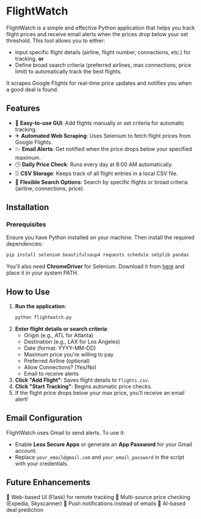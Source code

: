 # FlightWatch

FlightWatch is a simple and effective Python application that helps you track flight prices and receive email alerts when the prices drop below your set threshold. This tool allows you to either:
- Input specific flight details (airline, flight number, connections, etc.) for tracking, **or**
- Define broad search criteria (preferred airlines, max connections, price limit) to automatically track the best flights.

It scrapes Google Flights for real-time price updates and notifies you when a good deal is found.

## Features
- 📌 **Easy-to-use GUI**: Add flights manually or set criteria for automatic tracking.
- ✈ **Automated Web Scraping**: Uses Selenium to fetch flight prices from Google Flights.
- 📉 **Email Alerts**: Get notified when the price drops below your specified maximum.
- 🕒 **Daily Price Check**: Runs every day at 8:00 AM automatically.
- 🗄 **CSV Storage**: Keeps track of all flight entries in a local CSV file.
- 🔎 **Flexible Search Options**: Search by specific flights or broad criteria (airline, connections, price).

## Installation
### Prerequisites
Ensure you have Python installed on your machine. Then install the required dependencies:
```bash
pip install selenium beautifulsoup4 requests schedule smtplib pandas
```
You'll also need **ChromeDriver** for Selenium. Download it from [here](https://sites.google.com/chromium.org/driver/) and place it in your system PATH.

## How to Use
1. **Run the application**:
   ```bash
   python flightwatch.py
   ```
2. **Enter flight details or search criteria**:
   - Origin (e.g., ATL for Atlanta)
   - Destination (e.g., LAX for Los Angeles)
   - Date (format: YYYY-MM-DD)
   - Maximum price you're willing to pay
   - Preferred Airline (optional)
   - Allow Connections? (Yes/No)
   - Email to receive alerts
3. **Click "Add Flight"**: Saves flight details to `flights.csv`.
4. **Click "Start Tracking"**: Begins automatic price checks.
5. If the flight price drops below your max price, you’ll receive an email alert!

## Email Configuration
FlightWatch uses Gmail to send alerts. To use it:
- Enable **Less Secure Apps** or generate an **App Password** for your Gmail account.
- Replace `your_email@gmail.com` and `your_email_password` in the script with your credentials.

## Future Enhancements
🚀 Web-based UI (Flask) for remote tracking
🚀 Multi-source price checking (Expedia, Skyscanner)
🚀 Push notifications instead of emails
🚀 AI-based deal prediction

